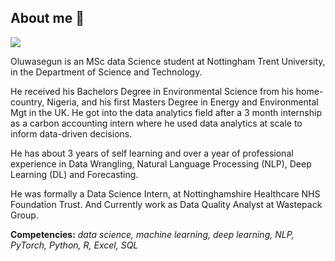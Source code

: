 <!-- ### I am leaving this here as future guideline -->

<!-- ### Hi there 👋

**asegun-cod/asegun-cod** is a ✨ _special_ ✨ repository because its `README.md` (this file) appears on your GitHub profile.

Here are some ideas to get you started:

- 🔭 I’m currently working on ...
- 🌱 I’m currently learning ...
- 👯 I’m looking to collaborate on ...
- 🤔 I’m looking for help with ...
- 💬 Ask me about ...
- 📫 How to reach me: ...
- 😄 Pronouns: ...
- ⚡ Fun fact: ...
-->

## **About me :speech_balloon:**

![](https://media-exp1.licdn.com/dms/image/C4D03AQHalRChalRfvQ/profile-displayphoto-shrink_100_100/0/1625914454002?e=1639008000&v=beta&t=M9zVAiWkxjgaCEpf3Gx4hOl6TmVtR0OglodgCM3bkkg)

Oluwasegun is an MSc data Science student at Nottingham Trent University, in the Department of Science and Technology. 

He received his Bachelors Degree in Environmental Science from his home-country, Nigeria, and his first Masters Degree in Energy and Environmental Mgt in the UK. He got into the data analytics field after a 3 month internship as a carbon accounting intern where he used data analytics at scale to inform data-driven decisions.

He has about 3 years of self learning and over a year of professional experience in Data Wrangling, Natural Language Processing (NLP), Deep Learning (DL) and Forecasting.

He was formally a Data Science Intern, at Nottinghamshire Healthcare NHS Foundation Trust. And Currently work as Data Quality Analyst at Wastepack Group.

**Competencies:** *data science, machine learning, deep learning, NLP, PyTorch, Python, R, Excel, SQL*

<br>
